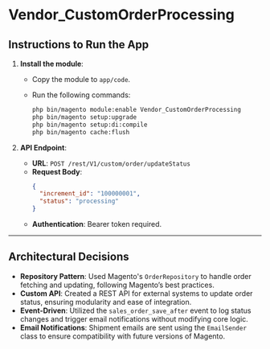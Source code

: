 # Vendor_CustomOrderProcessing

## Instructions to Run the App

1. **Install the module**:
   - Copy the module to `app/code`.
   - Run the following commands:

     ```bash
     php bin/magento module:enable Vendor_CustomOrderProcessing
     php bin/magento setup:upgrade
     php bin/magento setup:di:compile
     php bin/magento cache:flush
     ```

2. **API Endpoint**:  
   - **URL**: `POST /rest/V1/custom/order/updateStatus`
   - **Request Body**:
     ```json
     {
       "increment_id": "100000001",
       "status": "processing"
     }
     ```
   - **Authentication**: Bearer token required.

---

## Architectural Decisions

- **Repository Pattern**: Used Magento's `OrderRepository` to handle order fetching and updating, following Magento’s best practices.
- **Custom API**: Created a REST API for external systems to update order status, ensuring modularity and ease of integration.
- **Event-Driven**: Utilized the `sales_order_save_after` event to log status changes and trigger email notifications without modifying core logic.
- **Email Notifications**: Shipment emails are sent using the `EmailSender` class to ensure compatibility with future versions of Magento.
